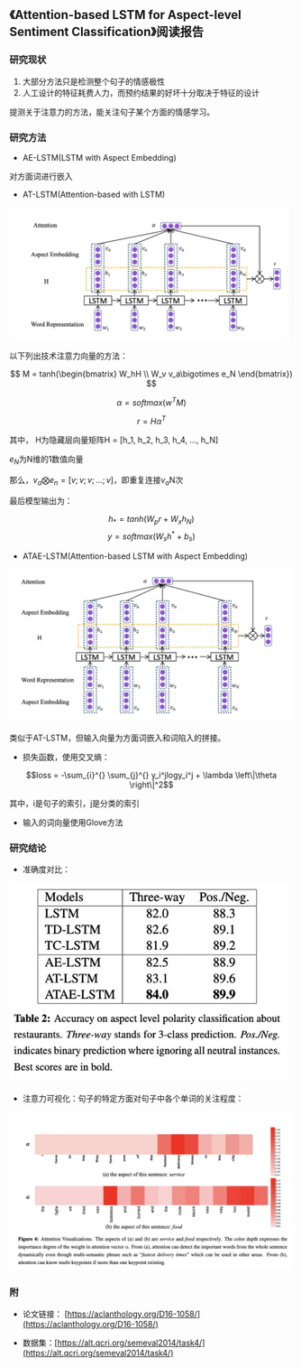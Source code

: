 ## 《Attention-based LSTM for Aspect-level Sentiment Classification》阅读报告


### 研究现状

1. 大部分方法只是检测整个句子的情感极性
2. 人工设计的特征耗费人力，而预约结果的好坏十分取决于特征的设计

提测关于注意力的方法，能关注句子某个方面的情感学习。


### 研究方法

* AE-LSTM(LSTM with Aspect Embedding)

对方面词进行嵌入

* AT-LSTM(Attention-based with LSTM)

![../images/7/1643640996581.jpg](../images/7/1643640996581.jpg)

以下列出技术注意力向量的方法：

$$
M = tanh(\begin{bmatrix}
W_hH \\ W_v v_a\bigotimes e_N
\end{bmatrix})
$$

$$
\alpha = softmax(w^TM) 
$$

$$
r = H\alpha ^T
$$

其中，
H为隐藏层向量矩阵H = [h_1, h_2, h_3, h_4, ..., h_N]

$e_N$为N维的1数值向量

那么，$v_a\bigotimes e_n = [v;v;v;...;v]$，即重复连接$v_a$N次

最后模型输出为：

$$h_* = tanh(W_pr + W_xh_N)$$
$$y = softmax(W_sh^* + b_s)$$


* ATAE-LSTM(Attention-based LSTM with Aspect Embedding)

![../iamges/7/1643643408987.jpg](../images/7/1643643408987.jpg)

类似于AT-LSTM，但输入向量为方面词嵌入和词陷入的拼接。


* 损失函数，使用交叉熵：

$$loss = -\sum_{i}^{} \sum_{j}^{} y_i^jlogy_i^j + \lambda \left\|\theta  \right\|^2$$

其中，i是句子的索引，j是分类的索引

* 输入的词向量使用Glove方法


### 研究结论

* 准确度对比：

![../images/7/WechatIMG70.jpeg](../images/7/WechatIMG70.jpeg)

* 注意力可视化：句子的特定方面对句子中各个单词的关注程度：

![../images/7/WechatIMG71.jpeg](../images/7/WechatIMG71.jpeg)

### 附

* 论文链接： [https://aclanthology.org/D16-1058/](https://aclanthology.org/D16-1058/)

* 数据集：[https://alt.qcri.org/semeval2014/task4/](https://alt.qcri.org/semeval2014/task4/)